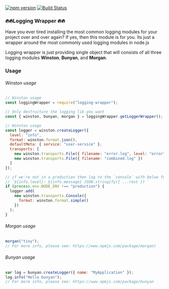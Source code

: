 [![npm version](https://img.shields.io/npm/v/logging-wrapper.svg?style=flat)](https://www.npmjs.com/package/logging-wrapper)
[![Build Status](https://travis-ci.org/tejasrsuthar/logging-wrapper.svg?branch=master)](https://travis-ci.org/tejasrsuthar/logging-wrapper)

### 🔥🔥Logging Wrapper 🔥🔥

Have you ever tired installing the most common logging modules for your project over and over again? If yes, then this module is for you. Its just a wrapper around the most commonly used logging modules in node.js

Logging wrapper is just providing single object that will consists of all three logging modules **Winston**, **Bunyan**, and **Morgan**.

### Usage

###### Winston usage

```javascript
// Winston usage
const loggingWrapper = require("logging-wrapper");

// Only destructure the logging lib you want
const { winston, bunyan, morgan } = loggingWrapper.getLoggerWrapper();

// Winston usage
const logger = winston.createLogger({
  level: "info",
  format: winston.format.json(),
  defaultMeta: { service: "user-service" },
  transports: [
    new winston.transports.File({ filename: "error.log", level: "error" }),
    new winston.transports.File({ filename: "combined.log" })
  ]
});

// if we're not in a production then log to the `console` with below format:
// `${info.level}: ${info.message} JSON.stringify({ ...rest }) `
if (process.env.NODE_ENV !== "production") {
  logger.add(
    new winston.transports.Console({
      format: winston.format.simple()
    })
  );
}
```

###### Morgan usage

```javascript
morgan("tiny");
// For more info, please see: https://www.npmjs.com/package/morgan)
```

###### Bunyan usage

```javascript
var log = bunyan.createLogger({ name: "MyApplication" });
log.info("Hello bunyan");
// For more info, please see: https://www.npmjs.com/package/bunyan
```
